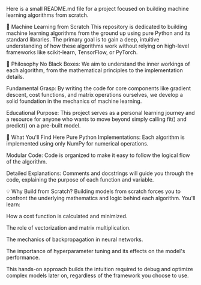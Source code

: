 Here is a small README.md file for a project focused on building machine learning algorithms from scratch.

🧠 Machine Learning from Scratch
This repository is dedicated to building machine learning algorithms from the ground up using pure Python and its standard libraries. The primary goal is to gain a deep, intuitive understanding of how these algorithms work without relying on high-level frameworks like scikit-learn, TensorFlow, or PyTorch.

🌟 Philosophy
No Black Boxes: We aim to understand the inner workings of each algorithm, from the mathematical principles to the implementation details.

Fundamental Grasp: By writing the code for core components like gradient descent, cost functions, and matrix operations ourselves, we develop a solid foundation in the mechanics of machine learning.

Educational Purpose: This project serves as a personal learning journey and a resource for anyone who wants to move beyond simply calling fit() and predict() on a pre-built model.

🚀 What You'll Find Here
Pure Python Implementations: Each algorithm is implemented using only NumPy for numerical operations.

Modular Code: Code is organized to make it easy to follow the logical flow of the algorithm.

Detailed Explanations: Comments and docstrings will guide you through the code, explaining the purpose of each function and variable.

💡 Why Build from Scratch?
Building models from scratch forces you to confront the underlying mathematics and logic behind each algorithm. You'll learn:

How a cost function is calculated and minimized.

The role of vectorization and matrix multiplication.

The mechanics of backpropagation in neural networks.

The importance of hyperparameter tuning and its effects on the model's performance.

This hands-on approach builds the intuition required to debug and optimize complex models later on, regardless of the framework you choose to use.